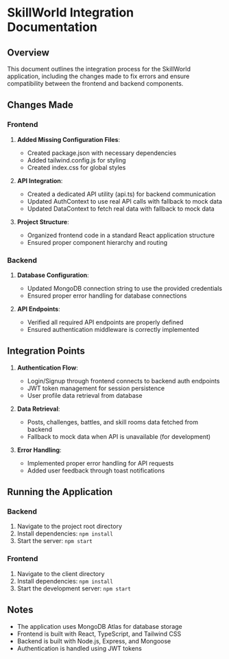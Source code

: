 # SkillWorld Integration Documentation

## Overview
This document outlines the integration process for the SkillWorld application, including the changes made to fix errors and ensure compatibility between the frontend and backend components.

## Changes Made

### Frontend
1. **Added Missing Configuration Files**:
   - Created package.json with necessary dependencies
   - Added tailwind.config.js for styling
   - Created index.css for global styles

2. **API Integration**:
   - Created a dedicated API utility (api.ts) for backend communication
   - Updated AuthContext to use real API calls with fallback to mock data
   - Updated DataContext to fetch real data with fallback to mock data

3. **Project Structure**:
   - Organized frontend code in a standard React application structure
   - Ensured proper component hierarchy and routing

### Backend
1. **Database Configuration**:
   - Updated MongoDB connection string to use the provided credentials
   - Ensured proper error handling for database connections

2. **API Endpoints**:
   - Verified all required API endpoints are properly defined
   - Ensured authentication middleware is correctly implemented

## Integration Points
1. **Authentication Flow**:
   - Login/Signup through frontend connects to backend auth endpoints
   - JWT token management for session persistence
   - User profile data retrieval from database

2. **Data Retrieval**:
   - Posts, challenges, battles, and skill rooms data fetched from backend
   - Fallback to mock data when API is unavailable (for development)

3. **Error Handling**:
   - Implemented proper error handling for API requests
   - Added user feedback through toast notifications

## Running the Application

### Backend
1. Navigate to the project root directory
2. Install dependencies: `npm install`
3. Start the server: `npm start`

### Frontend
1. Navigate to the client directory
2. Install dependencies: `npm install`
3. Start the development server: `npm start`

## Notes
- The application uses MongoDB Atlas for database storage
- Frontend is built with React, TypeScript, and Tailwind CSS
- Backend is built with Node.js, Express, and Mongoose
- Authentication is handled using JWT tokens
